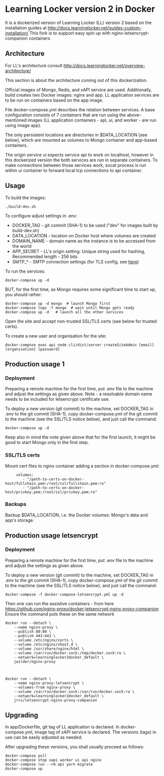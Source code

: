# Learning Locker version 2 in Docker

It is a dockerized version of Learning Locker (LL) version 2 based on the installation guides at http://docs.learninglocker.net/guides-custom-installation/
This fork is to support easy spin up with nginx-letsencrypt-companion containers

## Architecture

For LL's architecture consult http://docs.learninglocker.net/overview-architecture/

This section is about the architecture coming out of this dockerization.

Official images of Mongo, Redis, and xAPI service are used.
Additionally, build creates two Docker images: nginx and app. 
LL application services are to be run on containers based on the app image. 

File docker-compose.yml describes the relation between services. 
A base configuration consists of 7 containers that are run using the above-mentioned images 
(LL application containers - api, ui, and worker - are run using image app).

The only persistent locations are directories in $DATA_LOCATION (see below), 
which are mounted as volumes to Mongo container and app-based containers.

The origin service ui expects service api to work on localhost, 
however in this dockerized version the both services are run in separate containers. 
To make connections between those services work, socat process is run within ui container to forward local tcp connections to api container.

## Usage

To build the images:

```
./build-dev.sh
```

To configure adjust settings in .env:

* DOCKER_TAG - git commit (SHA-1) to be used ("dev" for images built by build-dev.sh)
* DATA_LOCATION - location on Docker host where volumes are created
* DOMAIN_NAME - domain name as the instance is to be accessed from the world
* APP_SECRET - LL's origin setting: Unique string used for hashing, Recommended length - 256 bits
* SMTP_* - SMTP connection settings (for TLS config, see [here](https://nodemailer.com/smtp/#tls-options))

To run the services:

```
docker-compose up -d
```

BUT, for the first time, as Mongo requires some significant time to start up, you should rather:

```
docker-compose up -d mongo  # launch Mongo first
docker-compose logs -f mongo  # wait until Mongo gets ready
docker-compose up -d   # launch all the other services
```

Open the site and accept non-trusted SSL/TLS certs (see below for trusted certs).

To create a new user and organisation for the site:

```
docker-compose exec api node cli/dist/server createSiteAdmin [email] [organisation] [password]
```

## Production usage 1

### Deployment

Preparing a remote machine for the first time, put .env file to the machine and adjust the settings as given above.
Note - a resolvable domain name needs to be included for letsencrypt certificate use.

To deploy a new version (git commit) to the machine, 
set DOCKER_TAG in .env to the git commit (SHA-1),
copy docker-compose.yml of the git commit to the machine 
(see the SSL/TLS notice below),
and just call the command:

```
docker-compose up -d
```

Keep also in mind the note given above that for the first launch, it might be good to start Mongo only in the first step.

### SSL/TLS certs

Mount cert files to nginx container adding a section in docker-compose.yml:

```
     volumes:
        - "/path-to-certs-on-docker-host/fullchain.pem:/root/ssl/fullchain.pem:ro"
        - "/path-to-certs-on-docker-host/privkey.pem:/root/ssl/privkey.pem:ro"
```

### Backups

Backup $DATA_LOCATION, i.e. the Docker volumes: Mongo's data and app's storage. 

## Production usage letsencrypt

### Deployment

Preparing a remote machine for the first time, put .env file to the machine and adjust the settings as given above.

To deploy a new version (git commit) to the machine, 
set DOCKER_TAG in .env to the git commit (SHA-1),
copy docker-compose.yml of the git commit to the machine 
(see the SSL/TLS notice below),
and just call the command:

```
docker-compose -f docker-compose-letsencrypt.yml up -d
```

Then one can run the assistive containers - from here https://github.com/nginx-proxy/docker-letsencrypt-nginx-proxy-companion
Ensure the command puts these on the same network

```
docker run --detach \
    --name nginx-proxy \
    --publish 80:80 \
    --publish 443:443 \
    --volume /etc/nginx/certs \
    --volume /etc/nginx/vhost.d \
    --volume /usr/share/nginx/html \
    --volume /var/run/docker.sock:/tmp/docker.sock:ro \
    --network=learninglocker2docker_default \
    jwilder/nginx-proxy


```


```

docker run --detach \
    --name nginx-proxy-letsencrypt \
    --volumes-from nginx-proxy \
    --volume /var/run/docker.sock:/var/run/docker.sock:ro \
    --network=learninglocker2docker_default \
    jrcs/letsencrypt-nginx-proxy-companion

```

## Upgrading

In app/Dockerfile, git tag of LL application is declared.
In docker-compose.yml, image tag of xAPI service is declared.
The versions (tags) in use can be easily adjusted as needed.

After upgrading these versions, you shall usually proceed as follows:

```
docker-compose pull
docker-compose stop xapi worker ui api nginx
docker-compose run --rm api yarn migrate
docker-compose up
```

